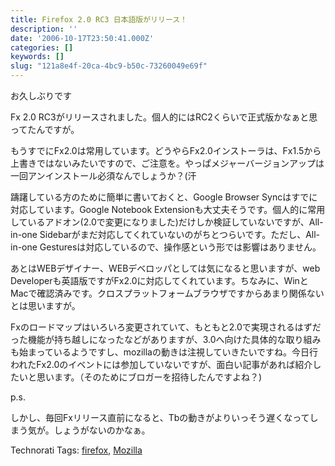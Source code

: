 ```yaml
---
title: Firefox 2.0 RC3 日本語版がリリース！
description: ''
date: '2006-10-17T23:50:41.000Z'
categories: []
keywords: []
slug: "121a8e4f-20ca-4bc9-b50c-73260049e69f"
---
```

お久しぶりです  
  
Fx 2.0 RC3がリリースされました。個人的にはRC2くらいで正式版かなぁと思ってたんですが。  
  
もうすでにFx2.0は常用しています。どうやらFx2.0インストーラは、Fx1.5から上書きではないみたいですので、ご注意を。やっぱメジャーバージョンアップは一回アンインストール必須なんでしょうか？(汗

躊躇している方のために簡単に書いておくと、Google Browser Syncはすでに対応しています。Google Notebook Extensionも大丈夫そうです。個人的に常用しているアドオン(2.0で変更になりました)だけしか検証していないですが、All-in-one Sidebarがまだ対応してくれていないのがちとつらいです。ただし、All-in-one Gesturesは対応しているので、操作感という形では影響はありません。  
  
あとはWEBデザイナー、WEBデベロッパとしては気になると思いますが、web Developerも英語版ですがFx2.0に対応してくれています。ちなみに、WinとMacで確認済みです。クロスプラットフォームブラウザですからあまり関係ないとは思いますが。

Fxのロードマップはいろいろ変更されていて、もともと2.0で実現されるはずだった機能が持ち越しになったなどがありますが、3.0へ向けた具体的な取り組みも始まっているようですし、mozillaの動きは注視していきたいですね。今日行われたFx2.0のイベントには参加していないですが、面白い記事があれば紹介したいと思います。（そのためにブロガーを招待したんですよね？)

p.s.  
  
しかし、毎回Fxリリース直前になると、Tbの動きがよりいっそう遅くなってしまう気が。しょうがないのかなぁ。

Technorati Tags: [firefox](http://www.technorati.com/tag/firefox), [Mozilla](http://www.technorati.com/tag/Mozilla)